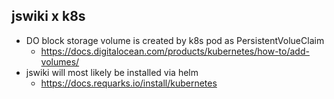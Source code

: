 ## jswiki x k8s
* DO block storage volume is created by k8s pod as PersistentVolueClaim
  - https://docs.digitalocean.com/products/kubernetes/how-to/add-volumes/
* jswiki will most likely be installed via helm
  - https://docs.requarks.io/install/kubernetes
